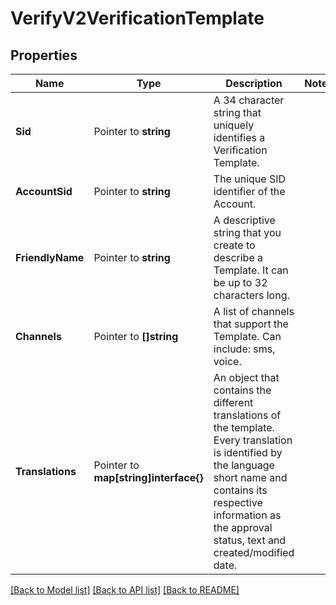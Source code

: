# VerifyV2VerificationTemplate

## Properties

Name | Type | Description | Notes
------------ | ------------- | ------------- | -------------
**Sid** | Pointer to **string** | A 34 character string that uniquely identifies a Verification Template. |
**AccountSid** | Pointer to **string** | The unique SID identifier of the Account. |
**FriendlyName** | Pointer to **string** | A descriptive string that you create to describe a Template. It can be up to 32 characters long. |
**Channels** | Pointer to **[]string** | A list of channels that support the Template. Can include: sms, voice. |
**Translations** | Pointer to **map[string]interface{}** | An object that contains the different translations of the template. Every translation is identified by the language short name and contains its respective information as the approval status, text and created/modified date. |

[[Back to Model list]](../README.md#documentation-for-models) [[Back to API list]](../README.md#documentation-for-api-endpoints) [[Back to README]](../README.md)


